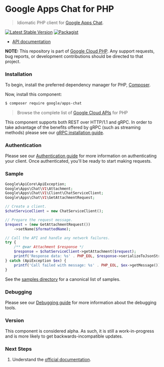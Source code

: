 # Google Apps Chat for PHP

> Idiomatic PHP client for [Google Apps Chat](https://developers.google.com/chat/concepts).

[![Latest Stable Version](https://poser.pugx.org/google/chat/v/stable)](https://packagist.org/packages/google/chat) [![Packagist](https://img.shields.io/packagist/dm/google/chat.svg)](https://packagist.org/packages/google/chat)

* [API documentation](https://cloud.google.com/php/docs/reference/chat/latest)

**NOTE:** This repository is part of [Google Cloud PHP](https://github.com/googleapis/google-cloud-php). Any
support requests, bug reports, or development contributions should be directed to
that project.

### Installation

To begin, install the preferred dependency manager for PHP, [Composer](https://getcomposer.org/).

Now, install this component:

```sh
$ composer require google/apps-chat
```

> Browse the complete list of [Google Cloud APIs](https://cloud.google.com/php/docs/reference)
> for PHP

This component supports both REST over HTTP/1.1 and gRPC. In order to take advantage of the benefits
offered by gRPC (such as streaming methods) please see our
[gRPC installation guide](https://cloud.google.com/php/grpc).

### Authentication

Please see our [Authentication guide](https://github.com/googleapis/google-cloud-php/blob/main/AUTHENTICATION.md) for more information
on authenticating your client. Once authenticated, you'll be ready to start making requests.

### Sample

```php
Google\ApiCore\ApiException;
Google\Apps\Chat\V1\Attachment;
Google\Apps\Chat\V1\Client\ChatServiceClient;
Google\Apps\Chat\V1\GetAttachmentRequest;

// Create a client.
$chatServiceClient = new ChatServiceClient();

// Prepare the request message.
$request = (new GetAttachmentRequest())
    ->setName($formattedName);

// Call the API and handle any network failures.
try {
    /** @var Attachment $response */
    $response = $chatServiceClient->getAttachment($request);
    printf('Response data: %s' . PHP_EOL, $response->serializeToJsonString());
} catch (ApiException $ex) {
    printf('Call failed with message: %s' . PHP_EOL, $ex->getMessage());
}
```

See the [samples directory](https://github.com/googleapis/php-chat/tree/main/samples) for a canonical list of samples.

### Debugging

Please see our [Debugging guide](https://github.com/googleapis/google-cloud-php/blob/main/DEBUG.md)
for more information about the debugging tools.

### Version

This component is considered alpha. As such, it is still a work-in-progress and is more likely to get backwards-incompatible updates.

### Next Steps

1. Understand the [official documentation](https://developers.google.com/chat/concepts).
